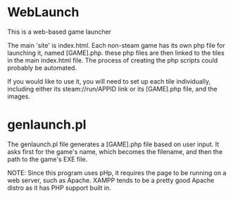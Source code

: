 # WebLaunch
This is a web-based game launcher

The main 'site' is index.html.
Each non-steam game has its own php file for launching it, named [GAME].php. these php files are then linked to the tiles in the main index.html file.
The process of creating the php scripts could probably be automated.

If you would like to use it, you will need to set up each tile individually, including either its steam://run/APPID link or its [GAME].php file, and the images.

# genlaunch.pl
The genlaunch.pl file generates a [GAME].php file based on user input. It asks first for the game's name, which becomes the filename, and then the path to the game's EXE file.

NOTE: Since this program uses pHp, it requires the page to be running on a web server, such as Apache. XAMPP tends to be a pretty good Apache distro as it has PHP support built in.
